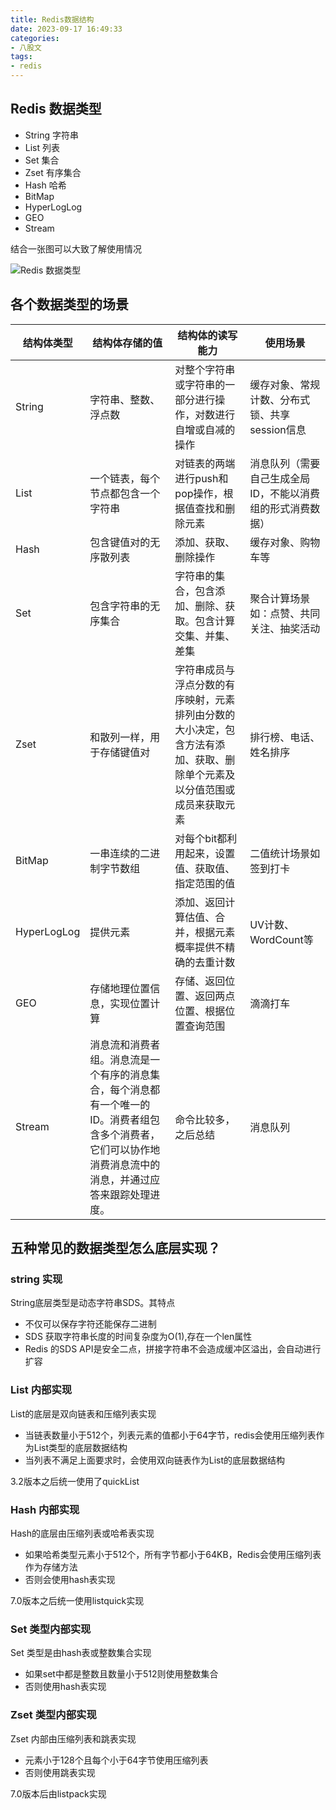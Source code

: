 ```yaml
---
title: Redis数据结构
date: 2023-09-17 16:49:33
categories:
- 八股文
tags: 
- redis
---
```


## Redis 数据类型

- String  字符串 
- List  列表
- Set   集合
- Zset  有序集合
- Hash  哈希
- BitMap
- HyperLogLog
- GEO
- Stream

结合一张图可以大致了解使用情况

![Redis 数据类型](https://cdn.xiaolincoding.com/gh/xiaolincoder/redis/%E5%85%AB%E8%82%A1%E6%96%87/key.png)


## 各个数据类型的场景

|结构体类型|结构体存储的值|结构体的读写能力|使用场景|
|---|---|---|---|
|String|字符串、整数、浮点数|对整个字符串或字符串的一部分进行操作，对数进行自增或自减的操作|缓存对象、常规计数、分布式锁、共享session信息|
|List|一个链表，每个节点都包含一个字符串|对链表的两端进行push和pop操作，根据值查找和删除元素|消息队列（需要自己生成全局ID，不能以消费组的形式消费数据）|
|Hash|包含键值对的无序散列表|添加、获取、删除操作|缓存对象、购物车等|
|Set|包含字符串的无序集合|字符串的集合，包含添加、删除、获取。包含计算交集、并集、差集|聚合计算场景如：点赞、共同关注、抽奖活动|
|Zset|和散列一样，用于存储键值对|字符串成员与浮点分数的有序映射，元素排列由分数的大小决定，包含方法有添加、获取、删除单个元素及以分值范围或成员来获取元素|排行榜、电话、姓名排序|
|BitMap|一串连续的二进制字节数组|对每个bit都利用起来，设置值、获取值、指定范围的值|二值统计场景如 签到打卡|
|HyperLogLog|提供元素|添加、返回计算估值、合并，根据元素概率提供不精确的去重计数|UV计数、WordCount等|
|GEO|存储地理位置信息，实现位置计算|存储、返回位置、返回两点位置、根据位置查询范围|滴滴打车|
Stream|消息流和消费者组。消息流是一个有序的消息集合，每个消息都有一个唯一的 ID。消费者组包含多个消费者，它们可以协作地消费消息流中的消息，并通过应答来跟踪处理进度。|命令比较多，之后总结|消息队列|


## 五种常见的数据类型怎么底层实现？

### string 实现

String底层类型是动态字符串SDS。其特点

- 不仅可以保存字符还能保存二进制
- SDS 获取字符串长度的时间复杂度为O(1),存在一个len属性
- Redis 的SDS API是安全二点，拼接字符串不会造成缓冲区溢出，会自动进行扩容

### List 内部实现

List的底层是双向链表和压缩列表实现

- 当链表数量小于512个，列表元素的值都小于64字节，redis会使用压缩列表作为List类型的底层数据结构
- 当列表不满足上面要求时，会使用双向链表作为List的底层数据结构

3.2版本之后统一使用了quickList

### Hash 内部实现

Hash的底层由压缩列表或哈希表实现

- 如果哈希类型元素小于512个，所有字节都小于64KB，Redis会使用压缩列表作为存储方法
- 否则会使用hash表实现

7.0版本之后统一使用listquick实现

### Set 类型内部实现

Set 类型是由hash表或整数集合实现

- 如果set中都是整数且数量小于512则使用整数集合
- 否则使用hash表实现

### Zset 类型内部实现

Zset 内部由压缩列表和跳表实现

- 元素小于128个且每个小于64字节使用压缩列表
- 否则使用跳表实现

7.0版本后由listpack实现
